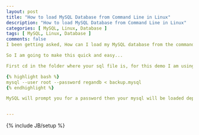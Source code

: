 ```yaml
---
layout: post
title: "How to load MySQL Database from Command Line in Linux"
description: "How to load MySQL Database from Command Line in Linux"
categories: [ MySQL, Linux, Database ]
tags: [ MySQL, Linux, Database ]
comments: false
I been getting asked, How can I load my MySQL database from the command line? 

So I am going to make this quick and easy...

First cd in the folder where your sql file is, for this demo I am using a file called "backup.mysql". Then use the following command

{% highlight bash %}
mysql --user root --password regandb < backup.mysql
{% endhighlight %}

MySQL will prompt you for a password then your mysql will be loaded depending on how big your backup/file is it may take some time. You could add a -f flag if your database is very big, it will prevent it from stopping if there is error. 


---
```

{% include JB/setup %}
